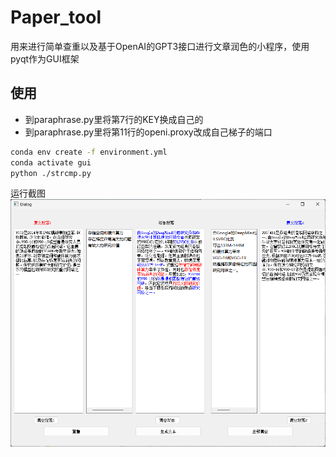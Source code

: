 # Paper_tool
用来进行简单查重以及基于OpenAI的GPT3接口进行文章润色的小程序，使用pyqt作为GUI框架
## 使用
- 到paraphrase.py里将第7行的KEY换成自己的
- 到paraphrase.py里将第11行的openi.proxy改成自己梯子的端口
```Bash
conda env create -f environment.yml
conda activate gui
python ./strcmp.py
```
运行截图
![运行截图](shoter.png "运行截图") <!-- 此路径表示图片和MD文件，处于同一目录 -->
